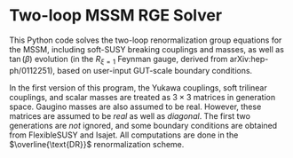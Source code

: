 # Two-loop MSSM RGE Solver
This Python code solves the two-loop renormalization group equations for the MSSM, including soft-SUSY breaking couplings and masses, as well as $\tan(\beta)$ evolution (in the $R_{\xi=1}$ Feynman gauge, derived from arXiv:hep-ph/0112251), based on user-input GUT-scale boundary conditions.

In the first version of this program, the Yukawa couplings, soft trilinear couplings, and scalar masses are treated as $3\times3$ matrices in generation space. Gaugino masses are also assumed to be real. However, these matrices are assumed to be *_real_* as well as *_diagonal_*. The first two generations are *_not_* ignored, and some boundary conditions are obtained from FlexibleSUSY and Isajet. All computations are done in the $\overline{\text{DR}}$ renormalization scheme.
